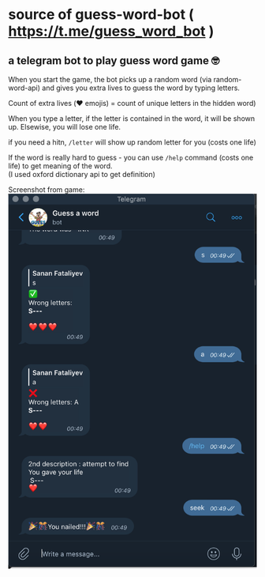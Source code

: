 # source of guess-word-bot ( https://t.me/guess_word_bot )

## a telegram bot to play guess word game 🤓

When you start the game, the bot picks up a random word (via random-word-api) and gives you extra lives to guess the word by typing letters.  

Count of extra lives (❤️ emojis) = count of unique letters in the hidden word)

When you type a letter, if the letter is contained in the word, it will be shown up. Elsewise, you will lose one life.  

if you need a hitn,  `/letter` will show up random letter for you (costs one life)

If the word is really hard to guess - you can use `/help` command (costs one life) to get meaning of the word.  
(I used oxford dictionary api to get definition)

Screenshot from game:
![Screenshot](sample_screenshot.png?raw=true "Screenshot")
